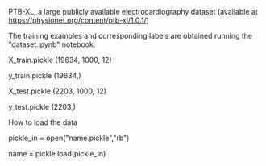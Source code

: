 PTB-XL, a large publicly available electrocardiography dataset (available at https://physionet.org/content/ptb-xl/1.0.1/) 
 
The training examples and corresponding labels are obtained running the "dataset.ipynb" notebook. 
 
X_train.pickle (19634, 1000, 12) 

y_train.pickle (19634,) 
 
X_test.pickle (2203, 1000, 12) 

y_test.pickle (2203,) 
 
How to load the data 

pickle_in = open("name.pickle","rb") 

name = pickle.load(pickle_in)
